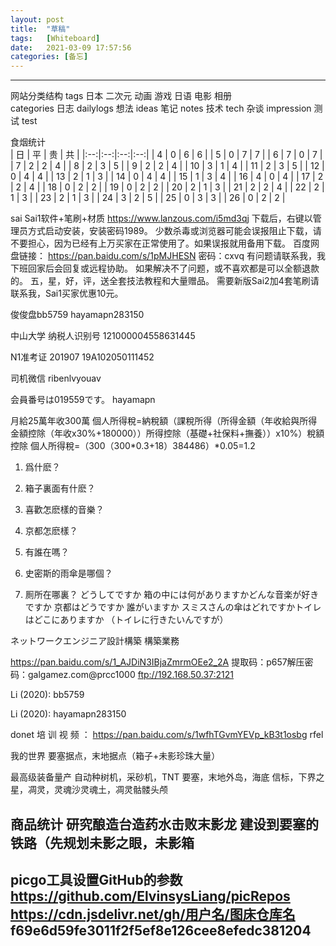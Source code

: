 ```yaml
---
layout: post
title:  "草稿"
tags:   [Whiteboard]
date:   2021-03-09 17:57:56
categories: [备忘]
---
```



---
网站分类结构
tags
    日本  二次元 动画  游戏  日语  电影  相册  
categories
    日志  dailylogs
    想法  ideas
    笔记  notes
    技术  tech
    杂谈  impression
    测试  test

食烟统计  
| 日 | 平 | 贵 | 共 |
|:--:|:--:|:--:|:--:|
| 4  | 0  | 6  | 6 |
| 5  | 0  | 7  | 7 |
| 6  | 7  | 0  | 7 |
| 7  | 2  | 2  | 4 |
| 8  | 2  | 3  | 5 |
| 9  | 2  | 2  | 4 |
| 10 | 3  | 1  | 4 |
| 11 | 2  | 3  | 5 |
| 12 | 0  | 4  | 4 |
| 13 | 2  | 1  | 3 |
| 14 | 0  | 4  | 4 |
| 15 | 1  | 3  | 4 |
| 16 | 4  | 0  | 4 |
| 17 | 2  | 2  | 4 |
| 18 | 0  | 2  | 2 |
| 19 | 0  | 2  | 2 |
| 20 | 2  | 1  | 3 |
| 21 | 2  | 2  | 4 |
| 22 | 2  | 1  | 3 |
| 23 | 2  | 1  | 3 |
| 24 | 3  | 2  | 5 |
| 25 | 0  | 3  | 3 |
| 26 | 0  | 2  | 2 |

sai
Sai1软件+笔刷+材质 https://www.lanzous.com/i5md3qj 下载后，右键以管理员方式启动安装，安装密码1989。
少数杀毒或浏览器可能会误报阻止下载，请不要担心，因为已经有上万买家在正常使用了。如果误报就用备用下载。
百度网盘链接： https://pan.baidu.com/s/1pMJHESN  密码：cxvq  有问题请联系我，我下班回家后会回复或远程协助。
如果解决不了问题，或不喜欢都是可以全额退款的。  五，星，好，评，送全套技法教程和大量赠品。
需要新版Sai2加4套笔刷请联系我，Sai1买家优惠10元。


俊俊盘bb5759
hayamapn283150

中山大学
纳税人识别号 121000004558631445

N1准考证 201907 19A102050111452

司机微信 ribenlvyouav

会員番号は019559です。
hayamapn

月給25萬年收300萬
個人所得稅=納稅額（課稅所得（所得金額（年收­給與所得金額控除（年收x30%+180000））­所得控除（基礎+社保料+撫養））x10%）­稅額控除 個人所得稅=（300­（300*0.3+18）­38­44­86）*0.05=1.2

1.	爲什麽？
2.	箱子裏面有什麽？

3.	喜歡怎麽樣的音樂？
4.	京都怎麽樣？
5.	有誰在嗎？
6.	史密斯的雨傘是哪個？
7.	厠所在哪裏？ どうしてですか
箱の中には何がありますかどんな音楽が好きですか 京都はどうですか
誰がいますか
スミスさんの傘はどれですかトイレはどこにありますか
（トイレに行きたいんですが）

ネットワークエンジニア設計構築
構築業務

https://pan.baidu.com/s/1_AJDiN3IBjaZmrmOEe2_2A
提取码：p657解压密码：galgamez.com@prcc1000 ftp://192.168.50.37:2121

Li (2020):
bb5759


Li (2020):
hayamapn283150

donet 培 训 视 频 ： https://pan.baidu.com/s/1wfhTGvmY­EVp_kB3t1osbg rfel

我的世界
要塞据点，末地据点（箱子+未影珍珠大量）

最高级装备量产
自动种树机，采砂机，TNT 要塞，末地外岛，海底
信标，下界之星，凋灵，灵魂沙灵魂土，凋灵骷髅头颅

商品统计
研究酿造台造药水击败末影龙
建设到要塞的铁路（先规划未影之眼，未影箱
---
picgo工具设置GitHub的参数
https://github.com/ElvinsysLiang/picRepos
https://cdn.jsdelivr.net/gh/用户名/图床仓库名
f69e6d59fe3011f2f5ef8e126cee8efedc381204
---
